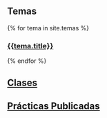 ## Temas

{% for tema in site.temas %}

### <a href="{{site.baseurl}}{{tema.path}}">{{tema.title}}</a>

{% endfor %}

## [Clases](clases.html)

## [Prácticas Publicadas](practicas)

<!--
## [TFA: Creating a Beautiful User Experience](tema3-web/practicas/p12-tfa-user-experience)
### [Descripción del TFA (p12-tfa-user-experience)](tema3-web/practicas/p12-tfa-user-experience)
-->
